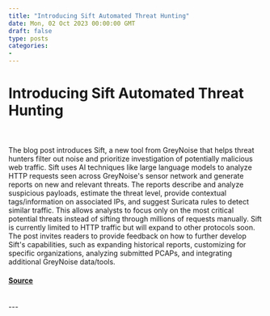 ```yaml
---
title: "Introducing Sift Automated Threat Hunting"
date: Mon, 02 Oct 2023 00:00:00 GMT
draft: false
type: posts
categories: 
- 
---
```

# Introducing Sift Automated Threat Hunting

<br/>

<br/>
The blog post introduces Sift, a new tool from GreyNoise that helps threat hunters filter out noise and prioritize investigation of potentially malicious web traffic. Sift uses AI techniques like large language models to analyze HTTP requests seen across GreyNoise's sensor network and generate reports on new and relevant threats. The reports describe and analyze suspicious payloads, estimate the threat level, provide contextual tags/information on associated IPs, and suggest Suricata rules to detect similar traffic. This allows analysts to focus only on the most critical potential threats instead of sifting through millions of requests manually. Sift is currently limited to HTTP traffic but will expand to other protocols soon. The post invites readers to provide feedback on how to further develop Sift's capabilities, such as expanding historical reports, customizing for specific organizations, analyzing submitted PCAPs, and integrating additional GreyNoise data/tools.

#### [Source](https://www.greynoise.io/blog/introducing-sift-automated-threat-hunting)

<br/>
---
